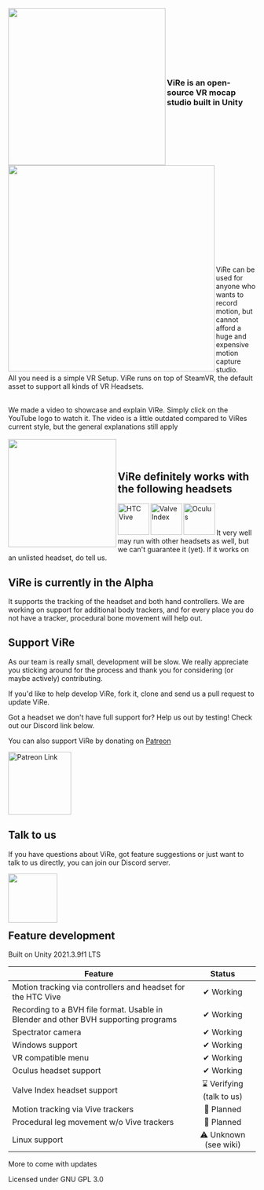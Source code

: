 <img align="left" width="320" src="https://user-images.githubusercontent.com/35671643/120828538-ee438e80-c55c-11eb-873e-6e81807a357b.png" />
<br /><br /><br /><br /><br /><br /><br />

### ViRe is an open-source VR mocap studio built in Unity

<img align="left" width="420" src="https://user-images.githubusercontent.com/35671643/120828443-d1a75680-c55c-11eb-98a9-0e1a459c6636.png" />
<br /><br /><br /><br /><br /><br /><br /><br /><br /><br /><br /><br /><br /><br /><br /><br /><br /><br />
ViRe can be used for anyone who wants to record motion, but cannot afford a huge and expensive motion capture studio. <br />
All you need is a simple VR Setup. ViRe runs on top of SteamVR, the default asset to support all kinds of VR Headsets. <br /><br />

We made a video to showcase and explain ViRe. Simply click on the YouTube logo to watch it. The video is a little outdated compared to ViRes current style, but the general explanations still apply
<br /><br />
<a href="https://www.youtube.com/watch?v=TfnD7U9Bu2g" target="_blank">
  <img width="220" border="0" align="left"  src="https://user-images.githubusercontent.com/35671643/120836631-11bf0700-c566-11eb-97ea-256f208d2e3f.png"/>
</a>
<br /><br />

## ViRe definitely works with the following headsets <br />

<img align="left" width="64" alt="HTC Vive" src="https://user-images.githubusercontent.com/35671643/120832445-f4d40500-c560-11eb-8290-f46a808628af.png" />
<img align="left" width="64" alt="Valve Index" src="https://user-images.githubusercontent.com/35671643/120832666-32d12900-c561-11eb-8c3a-7cdb1ea80ca3.jpg" />
<img align="left" width="64" alt="Oculus" src="https://user-images.githubusercontent.com/35671643/120832780-52685180-c561-11eb-907b-ddf6ef20c5c8.png" />
<br /> <br /> <br />
It very well may run with other headsets as well, but we can't guarantee it (yet). If it works on an unlisted headset, do tell us. <br />

## ViRe is currently in the Alpha

It supports the tracking of the headset and both hand controllers. We are working on support for additional body trackers, and for every place you do not have a tracker, procedural bone movement will help out.

## Support ViRe

As our team is really small, development will be slow. We really appreciate you sticking around for the process and thank you for considering (or maybe actively) contributing.

If you'd like to help develop ViRe, fork it, clone and send us a pull request to update ViRe.

Got a headset we don't have full support for? Help us out by testing! Check out our Discord link below.

You can also support ViRe by donating on [Patreon]

<a href="https://www.patreon.com/tracklab" target="_blank">
  <img alt="Patreon Link" width="128" src="https://user-images.githubusercontent.com/35671643/120834315-24840c80-c563-11eb-8329-646b633ffe3b.png">
</a>

[Patreon]: https://www.patreon.com/tracklab

## Talk to us

If you have questions about ViRe, got feature suggestions or just want to talk to us directly, you can join our Discord server. </br>

<a href="https://discord.gg/8yzVHS7XUF" target="_blank">
  <img width="100" border="0" align="left"  src="https://user-images.githubusercontent.com/35671643/120851103-ab8faf80-c578-11eb-86d3-c1bdf0c2a6e7.png"/>
</a>

<br /><br /><br /><br /><br />

## Feature development

Built on Unity 2021.3.9f1 LTS

| Feature                                       | Status        |
| ----------------------------------------------|:-------------:|
| Motion tracking via controllers and headset for the HTC Vive | ✔ Working  |
| Recording to a BVH file format. Usable in Blender and other BVH supporting programs | ✔ Working |
| Spectrator camera | ✔ Working |
| Windows support | ✔ Working |
| VR compatible menu | ✔ Working |
| Oculus headset support | ✔ Working |
| Valve Index headset support | ⌛ Verifying (talk to us) |
| Motion tracking via Vive trackers | 📝 Planned |
| Procedural leg movement w/o Vive trackers | 📝 Planned |
| Linux support | ⚠ Unknown (see wiki) |

More to come with updates

Licensed under GNU GPL 3.0
